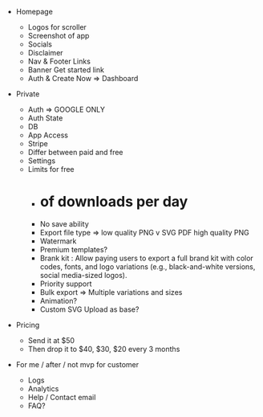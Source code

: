 - Homepage
  - Logos for scroller
  - Screenshot of app
  - Socials
  - Disclaimer
  - Nav & Footer Links
  - Banner Get started link
  - Auth & Create Now => Dashboard

- Private
  - Auth => GOOGLE ONLY
  - Auth State
  - DB
  - App Access
  - Stripe
  - Differ between paid and free
  - Settings
  - Limits for free
    - # of downloads per day
    - No save ability
    - Export file type => low quality PNG v SVG PDF high quality PNG
    - Watermark
    - Premium templates?
    - Brank kit : Allow paying users to export a full brand kit with color codes, fonts, and logo variations (e.g., black-and-white versions, social media-sized logos).
    - Priority support
    - Bulk export => Multiple variations and sizes
    - Animation?
    - Custom SVG Upload as base?

- Pricing
  - Send it at $50
  - Then drop it to $40, $30, $20 every 3 months

- For me / after / not mvp for customer
  - Logs
  - Analytics
  - Help / Contact email
  - FAQ?